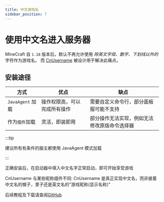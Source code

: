 ```yaml
---
title: 中文游戏名
sidebar_position: 7
---
```


# 使用中文名进入服务器

MineCraft 自 `1.18` 版本后，默认不再允许使用 _除英文字母、数字、下划线以外的_ 字符作为游戏名。
而 [CnUsername](https://github.com/0XPYEX0/CnUsername) 被设计用于解决此痛点。

## 安装途径

| 方式             | 优点             | 缺点                     |
|----------------|----------------|------------------------|
| `JavaAgent` 加载 | 操作权限高，可以完成所有操作 | 需要自定义命令行，部分面板服可能不支持    |
| 作为`插件`加载       | 灵活，即装即用        | 部分操作无法实现，例如无法修改原版命令选择器 |

:::tip

建议所有有条件的服主都使用 JavaAgent 模式加载

:::

正确安装后，在启动器中填入中文名字正常启动，即可开始享受游戏

CnUsername 与某些昵称插件不同: CnUsername 是真正实现中文名，而非披着中文名的幌子，里子还是英文名的“游戏昵称(显示名称)”

后续教程及下载请查阅[GitHub](https://github.com/0XPYEX0/CnUsername)
